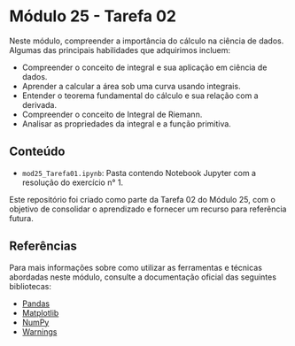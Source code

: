 # Módulo 25 - Tarefa 02

Neste módulo, compreender a importância do cálculo na ciência de dados. Algumas das principais habilidades que adquirimos incluem:

- Compreender o conceito de integral e sua aplicação em ciência de dados.
- Aprender a calcular a área sob uma curva usando integrais.
- Entender o teorema fundamental do cálculo e sua relação com a derivada.
- Compreender o conceito de Integral de Riemann.
- Analisar as propriedades da integral e a função primitiva.

## Conteúdo

- `mod25_Tarefa01.ipynb`: Pasta contendo Notebook Jupyter com a resolução do exercício n° 1.

Este repositório foi criado como parte da Tarefa 02 do Módulo 25, com o objetivo de consolidar o aprendizado e fornecer um recurso para referência futura.

## Referências

Para mais informações sobre como utilizar as ferramentas e técnicas abordadas neste módulo, consulte a documentação oficial das seguintes bibliotecas:

- [Pandas](https://pandas.pydata.org/docs/)
- [Matplotlib](https://matplotlib.org/stable/contents.html)
- [NumPy](https://numpy.org/doc/)
- [Warnings](https://docs.python.org/3/library/warnings.html)
